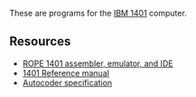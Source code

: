 
These are programs for the [IBM 1401](https://en.wikipedia.org/wiki/IBM_1401) computer.

Resources
---------

- [ROPE 1401 assembler, emulator, and IDE](https://github.com/jpf/ROPE)
- [1401 Reference manual](http://bitsavers.trailing-edge.com/pdf/ibm/140x/A24-1403-5_1401_Reference_Apr62.pdf)
- [Autocoder specification](http://www.bitsavers.org/pdf/ibm/140x/J24-1434-2_autocoderSpec_61.pdf)

